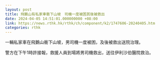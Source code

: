 ```yaml
---
layout: post
title: 飛鵝山有私家車衝下山坡　司機一度被困其後被救出
date: 2024-04-05 14:51:01.000000000 +08:00
link: https://news.rthk.hk/rthk/ch/component/k2/1747606-20240405.htm
categories: rthk
---
```


一輛私家車在飛鵝山衝下山坡，男司機一度被困，及後被救出送院治理。

警方在下午1時許接報，救援人員到場將男司機救出，送往伊利沙伯醫院救治。
